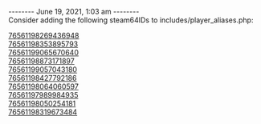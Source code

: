 
-------- June 19, 2021, 1:03 am --------  
Consider adding the following steam64IDs to includes/player_aliases.php:  

[76561198269436948](https://steamcommunity.com/profiles/76561198269436948)  
[76561198353895793](https://steamcommunity.com/profiles/76561198353895793)  
[76561199065670640](https://steamcommunity.com/profiles/76561199065670640)  
[76561198873171897](https://steamcommunity.com/profiles/76561198873171897)  
[76561199057043180](https://steamcommunity.com/profiles/76561199057043180)  
[76561198427792186](https://steamcommunity.com/profiles/76561198427792186)  
[76561198064060597](https://steamcommunity.com/profiles/76561198064060597)  
[76561197989984935](https://steamcommunity.com/profiles/76561197989984935)  
[76561198050254181](https://steamcommunity.com/profiles/76561198050254181)  
[76561198319673484](https://steamcommunity.com/profiles/76561198319673484)  